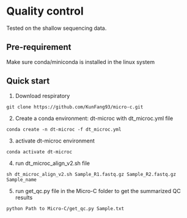 # Quality control
Tested on the shallow sequencing data.

## Pre-requirement
Make sure conda/miniconda is installed in the linux system

## Quick start
1. Download respiratory
```
git clone https://github.com/KunFang93/micro-c.git
```
2. Create a conda environment: dt-microc with dt_microc.yml file 
```
conda create -n dt-microc -f dt_microc.yml
```
3. activate dt-microc environment
```
conda activate dt-microc
```
4. run dt_microc_align_v2.sh file
```
sh dt_microc_align_v2.sh Sample_R1.fastq.gz Sample_R2.fastq.gz Sample_name
```
5. run get_qc.py file in the Micro-C folder to get the summarized QC results
```
python Path to Micro-C/get_qc.py Sample.txt
```
